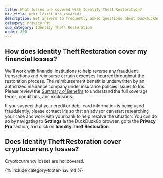 ```yaml
---
title: What losses are covered with Identity Theft Restoration?
nav_title: What losses are covered?
description: Get answers to frequently asked questions about DuckDuckGo Identity Theft Restoration, which helps you restore your identity if it is stolen.
category: Privacy Pro
sub_category: Identity Theft Restoration
order: 300
---
```


## How does Identity Theft Restoration cover my financial losses?

We'll work with financial institutions to help reverse any fraudulent transactions and reimburse certain expenses incurred throughout the restoration process. The reimbursement benefit is underwritten by an authorized insurance company under insurance policies issued to Iris. Please review the [Summary of Benefits](https://duckduckgo.com/static-assets/files/pages/identity-theft-restoration/Summary_of_Benefits.pdf) to understand the full coverage terms, conditions, and exclusions.

If you suspect that your credit or debit card information is being used fraudulently, please contact Iris so that an advisor can start researching your case and work with your bank to help resolve the situation. You can do so by navigating to **Settings** in the DuckDuckGo browser, go to the **Privacy Pro** section, and click on **Identity Theft Restoration**.

## Does Identity Theft Restoration cover cryptocurrency losses?

Cryptocurrency losses are not covered.

{% include category-footer-nav.md %}
